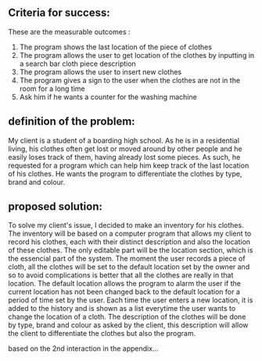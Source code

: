 Criteria for success:
--------------

These are the measurable outcomes :
1. The program shows the last location of the piece of clothes
1. The program allows the user to get location of the clothes by inputting in a search bar cloth piece description
1. The program allows the user to insert new clothes 
1. The program gives a sign to the user when the clothes are not in the room for a long time 
1. Ask him if he wants a counter for the washing machine




definition of the problem:
---------
My client is a student of a boarding high school. As he is in a residential living, his clothes often get lost or moved around by other people and he easily loses track of them, having already lost some pieces. As such, he requested for a program which can help him keep track of the last location of his clothes. He wants the program to differentiate the clothes by type, brand and colour.  




proposed solution: 
-----------------
To solve my client's issue, I decided to make an inventory for his clothes. The inventory will be based on a computer program that allows my client to record his clothes, each with their distinct description and also the location of these clothes. The only editable part will be the location section, which is the essencial part of the system. The moment the user records a piece of cloth, all the clothes will be set to the default location set by the owner and so to avoid complications is better that all the clothes are really in that location. The default location allows the program to alarm the user if the current location has not been changed back to the default location for a period of time set by the user. Each time the user enters a new location, it is added to the history and is shown as a list everytime the user wants to change the location of a cloth. The description of the clothes will be done by type, brand and colour as asked by the client, this description will allow the client to differentiate the clothes but also the program.



based on the 2nd interaction in the appendix...
